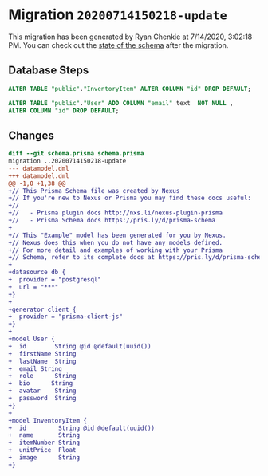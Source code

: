 # Migration `20200714150218-update`

This migration has been generated by Ryan Chenkie at 7/14/2020, 3:02:18 PM.
You can check out the [state of the schema](./schema.prisma) after the migration.

## Database Steps

```sql
ALTER TABLE "public"."InventoryItem" ALTER COLUMN "id" DROP DEFAULT;

ALTER TABLE "public"."User" ADD COLUMN "email" text  NOT NULL ,
ALTER COLUMN "id" DROP DEFAULT;
```

## Changes

```diff
diff --git schema.prisma schema.prisma
migration ..20200714150218-update
--- datamodel.dml
+++ datamodel.dml
@@ -1,0 +1,38 @@
+// This Prisma Schema file was created by Nexus
+// If you're new to Nexus or Prisma you may find these docs useful:
+//
+//   - Prisma plugin docs http://nxs.li/nexus-plugin-prisma
+//   - Prisma Schema docs https://pris.ly/d/prisma-schema
+
+// This "Example" model has been generated for you by Nexus.
+// Nexus does this when you do not have any models defined.
+// For more detail and examples of working with your Prisma
+// Schema, refer to its complete docs at https://pris.ly/d/prisma-schema.
+
+datasource db {
+  provider = "postgresql"
+  url = "***"
+}
+
+generator client {
+  provider = "prisma-client-js"
+}
+
+model User {
+  id        String @id @default(uuid())
+  firstName String
+  lastName  String
+  email String
+  role      String
+  bio      String
+  avatar    String
+  password  String
+}
+
+model InventoryItem {
+  id         String @id @default(uuid())
+  name       String
+  itemNumber String
+  unitPrice  Float
+  image      String
+}
```



